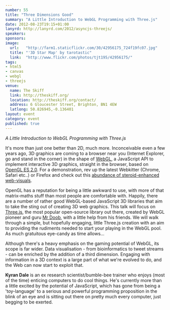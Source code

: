 ```yaml
---
number: 55
title: "Three Dimensions Good"
summary: "A Little Introduction to WebGL Programming with Three.js"
date: 2012-08-23T19:15+01:00
lanyrd: http://lanyrd.com/2012/asyncjs-threejs/
speakers:
sponsors:
image:
  url:   "http://farm1.staticflickr.com/30/42956175_724f19fc07.jpg"
  title: "'3D Star Map' by tarotastic"
  link:  "http://www.flickr.com/photos/tjt195/42956175/"
tags:
- html5
- canvas
- webgl
- threejs
venue:
  name: The Skiff
  link: http://theskiff.org/
  location: http://theskiff.org/contact/
  address: 6 Gloucester Street, Brighton, BN1 4EW
  latlong: 50.826945,-0.136401
layout: event
category: event
published: true
---
```


_A Little Introduction to WebGL Programming with Three.js_

It's more than just one better than 2D, much more. Inconceivable even a few years ago, 3D graphics are coming to a browser near you (Internet Explorer, go and stand in the corner) in the shape of [WebGL][#webgl-about], a JavaScript API to implement interactive 3D graphics, straight in the browser, based on [OpenGL ES 2.0][#opengl-es]. For a demonstration, rev up the latest Webkitter (Chrome, Safari etc..) or Firefox and check out this [abundance of steroid-enhanced web-visuals][#3js-demos].

OpenGL has a reputation for being a little awkward to use, with more of that matrix-maths stuff than most people are comfortable with. Happily, there are  a number of rather good WebGL-based JavaScript 3D libraries that aim to take the sting out of creating 3D web graphics. This talk will focus on [Three.js][#3js-repo], the most popular open-source library out there, created by WebGL pioneer and guru [Mr Doob][#mrdoob], with a little help from his friends. We will walk through a simple, but hopefully engaging, little Three.js creation with an aim to providing the rudiments needed to start your playing in the WebGL pool. As much gratuitous eye-candy as time allows...

Although there's a heavy emphasis on the gaming potential of WebGL, its scope is far wider. Data visualisation - from bioinformatics to tweet streams - can be enriched by the addition of a third dimension. Engaging with information in a 3D context is a large part of what we're evolved to do, and the Web can now start to exploit that. 

**Kyran Dale** is an ex research scientist/bumble-bee trainer who enjoys (most of the time) enticing computers to do cool things. He's currently more than a little excited by the potential of JavaScript, which has gone from being a 'toy-language' to a serious and powerful programming proposition in the blink of an eye and is sitting out there on pretty much every computer, just begging to be exerted.

[#webgl-about]: http://dev.opera.com/articles/view/an-introduction-to-webgl/
[#opengl-es]: https://en.wikipedia.org/wiki/OpenGL_ES
[#3js-demos]: http://mrdoob.github.com/three.js/
[#3js-repo]: https://github.com/mrdoob/three.js/
[#mrdoob]: http://mrdoob.com